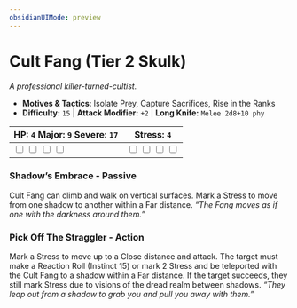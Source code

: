 ```yaml
---
obsidianUIMode: preview
---
```

# Cult Fang (Tier 2 Skulk)

*A professional killer-turned-cultist.*

- **Motives & Tactics**: Isolate Prey, Capture Sacrifices, Rise in the Ranks
- **Difficulty:** `15` | **Attack Modifier:** `+2` | **Long Knife:** `Melee 2d8+10 phy`

| HP: `4` Major: `9` Severe: `17` | Stress: `4` |
|--|--|
|  <input type="checkbox" unchecked id="5119cc02"> <input type="checkbox" unchecked id="75177a67"> <input type="checkbox" unchecked id="15277f50"> <input type="checkbox" unchecked id="550655f2"> |  <input type="checkbox" unchecked id="e4a5db08"> <input type="checkbox" unchecked id="d28a01fb"> <input type="checkbox" unchecked id="ee18e825"> <input type="checkbox" unchecked id="08841405"> |

### Shadow’s Embrace - Passive

Cult Fang can climb and walk on vertical surfaces. Mark a Stress to move from one shadow to another within a Far distance. *“The Fang moves as if one with the darkness around them.”*

### Pick Off The Straggler - Action

Mark a Stress to move up to a Close distance and attack. The target must make a Reaction Roll (Instinct 15) or mark 2 Stress and be teleported with the Cult Fang to a shadow within a Far distance. If the target succeeds, they still mark Stress due to visions of the dread realm between shadows. *“They leap out from a shadow to grab you and pull you away with them.”*



